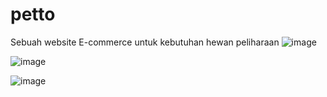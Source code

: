 # petto
Sebuah website E-commerce untuk kebutuhan hewan peliharaan
![image](https://github.com/Perfectcopy86/petto/assets/100756215/78f594db-c46d-4f41-9af5-d0dcb246018f)


![image](https://github.com/Perfectcopy86/petto/assets/100756215/7b75b553-e501-4810-8703-4341288edfa4)


![image](https://github.com/Perfectcopy86/petto/assets/100756215/29cdfe34-9bc7-4e68-80b6-7adbf507a9fb)


